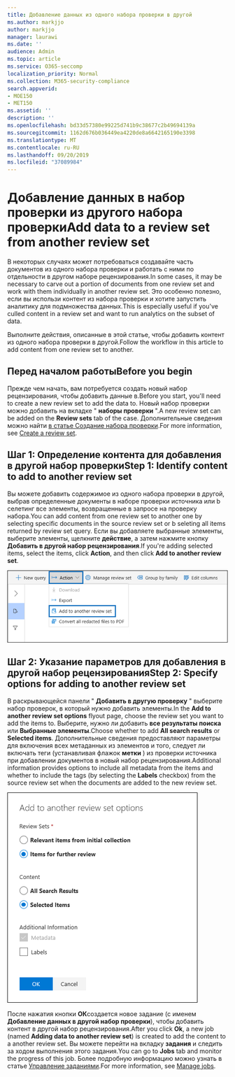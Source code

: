 ```yaml
---
title: Добавление данных из одного набора проверки в другой
ms.author: markjjo
author: markjjo
manager: laurawi
ms.date: ''
audience: Admin
ms.topic: article
ms.service: O365-seccomp
localization_priority: Normal
ms.collection: M365-security-compliance
search.appverid:
- MOE150
- MET150
ms.assetid: ''
description: ''
ms.openlocfilehash: bd33d57380e99225d741b9c38677c2b49694139a
ms.sourcegitcommit: 1162d676b036449ea4220de8a6642165190e3398
ms.translationtype: MT
ms.contentlocale: ru-RU
ms.lasthandoff: 09/20/2019
ms.locfileid: "37089984"
---
```

# <a name="add-data-to-a-review-set-from-another-review-set"></a><span data-ttu-id="c653a-102">Добавление данных в набор проверки из другого набора проверки</span><span class="sxs-lookup"><span data-stu-id="c653a-102">Add data to a review set from another review set</span></span>

<span data-ttu-id="c653a-103">В некоторых случаях может потребоваться создавайте часть документов из одного набора проверки и работать с ними по отдельности в другом наборе рецензирования.</span><span class="sxs-lookup"><span data-stu-id="c653a-103">In some cases, it may be necessary to carve out a portion of documents from one review set and work with them individually in another review set.</span></span>  <span data-ttu-id="c653a-104">Это особенно полезно, если вы использи контент из набора проверки и хотите запустить аналитику для подмножества данных.</span><span class="sxs-lookup"><span data-stu-id="c653a-104">This is especially useful if you've culled content in a review set and want to run analytics on the subset of data.</span></span>

<span data-ttu-id="c653a-105">Выполните действия, описанные в этой статье, чтобы добавить контент из одного набора проверки в другой.</span><span class="sxs-lookup"><span data-stu-id="c653a-105">Follow the workflow in this article to add content from one review set to another.</span></span>

## <a name="before-you-begin"></a><span data-ttu-id="c653a-106">Перед началом работы</span><span class="sxs-lookup"><span data-stu-id="c653a-106">Before you begin</span></span>

<span data-ttu-id="c653a-107">Прежде чем начать, вам потребуется создать новый набор рецензирования, чтобы добавить данные в.</span><span class="sxs-lookup"><span data-stu-id="c653a-107">Before you start, you'll need to create a new review set to add the data to.</span></span>  <span data-ttu-id="c653a-108">Новый набор проверки можно добавить на вкладке " **наборы проверки** ".</span><span class="sxs-lookup"><span data-stu-id="c653a-108">A new review set can be added on the **Review sets** tab of the case.</span></span> <span data-ttu-id="c653a-109">Дополнительные сведения можно найти [в статье Создание набора проверки](managing-review-sets.md#create-a-review-set).</span><span class="sxs-lookup"><span data-stu-id="c653a-109">For more information, see [Create a review set](managing-review-sets.md#create-a-review-set).</span></span>

## <a name="step-1-identify-content-to-add-to-another-review-set"></a><span data-ttu-id="c653a-110">Шаг 1: Определение контента для добавления в другой набор проверки</span><span class="sxs-lookup"><span data-stu-id="c653a-110">Step 1: Identify content to add to another review set</span></span>

<span data-ttu-id="c653a-111">Вы можете добавить содержимое из одного набора проверки в другой, выбрав определенные документы в наборе проверки источника или b селетинг все элементы, возвращенные в запросе на проверку набора.</span><span class="sxs-lookup"><span data-stu-id="c653a-111">You can add content from one review set to another one by selecting specific documents in the source review set or b seleting all items returned by review set query.</span></span>  <span data-ttu-id="c653a-112">Если вы добавляете выбранные элементы, выберите элементы, щелкните **действие**, а затем нажмите кнопку **Добавить в другой набор рецензирования**.</span><span class="sxs-lookup"><span data-stu-id="c653a-112">If you're adding selected items, select the items, click **Action**, and then click **Add to another review set**.</span></span>

![Добавить в другой набор проверки](media/64f2a4d4-eba3-4ab3-a3ba-d519feea3142.png)

## <a name="step-2-specify-options-for-adding-to-another-review-set"></a><span data-ttu-id="c653a-114">Шаг 2: Указание параметров для добавления в другой набор рецензирования</span><span class="sxs-lookup"><span data-stu-id="c653a-114">Step 2: Specify options for adding to another review set</span></span>

<span data-ttu-id="c653a-115">В раскрывающейся панели " **Добавить в другую проверку** " выберите набор проверок, в который нужно добавить элементы.</span><span class="sxs-lookup"><span data-stu-id="c653a-115">In the **Add to another review set options** flyout page, choose the review set you want to add the items to.</span></span> <span data-ttu-id="c653a-116">Выберите, нужно ли добавить **все результаты поиска** или **Выбранные элементы**.</span><span class="sxs-lookup"><span data-stu-id="c653a-116">Choose whether to add **All search results** or **Selected items**.</span></span>  <span data-ttu-id="c653a-117">Дополнительные сведения предоставляют параметры для включения всех метаданных из элементов и того, следует ли включать теги (устанавливая флажок **метки** ) из проверки источника при добавлении документов в новый набор рецензирования.</span><span class="sxs-lookup"><span data-stu-id="c653a-117">Additional information provides options to include all metadata from the items and whether to include the tags (by selecting the **Labels** checkbox) from the source review set when the documents are added to the new review set.</span></span>  

![Добавить в другой набор проверки](media/6440ee44-68fd-44d7-b43a-3a477345525c.png)

<span data-ttu-id="c653a-119">После нажатия кнопки **ОК**создается новое задание (с именем **Добавление данных в другой набор проверки**), чтобы добавить контент в другой набор рецензирования.</span><span class="sxs-lookup"><span data-stu-id="c653a-119">After you click **Ok**, a new job (named **Adding data to another review set**) is created to add the content to a another review set.</span></span>  <span data-ttu-id="c653a-120">Вы можете перейти на вкладку **задания** и следить за ходом выполнения этого задания.</span><span class="sxs-lookup"><span data-stu-id="c653a-120">You can go to **Jobs** tab and monitor the progress of this job.</span></span> <span data-ttu-id="c653a-121">Более подробную информацию можно узнать в статье [Управление заданиями](managing-jobs-ediscovery20.md).</span><span class="sxs-lookup"><span data-stu-id="c653a-121">For more information, see [Manage jobs](managing-jobs-ediscovery20.md).</span></span>
